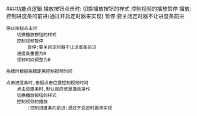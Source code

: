 ###功能点逻辑
	播放按钮点击时:
		切换播放按钮的样式
		控制视频的播放暂停
			播放:控制进度条的前进(通过开启定时器来实现)
			暂停:要关闭定时器不让进度条前进
			
	停止按钮点击时
		切换播放按钮的样式
		控制视频暂停
			暂停:要关闭定时器不让进度条前进
		进度条重置为0
		视频时间调整为0
		
	拖拽时根据拖拽距离控制视频时间
	
	点击进度条时,根据点击位置控制视频时间
		点击进度条时,默认就应该是播放操作
		切换播放按钮的样式
		控制视频的播放
			:控制进度条的前进:通过开启定时器来实现